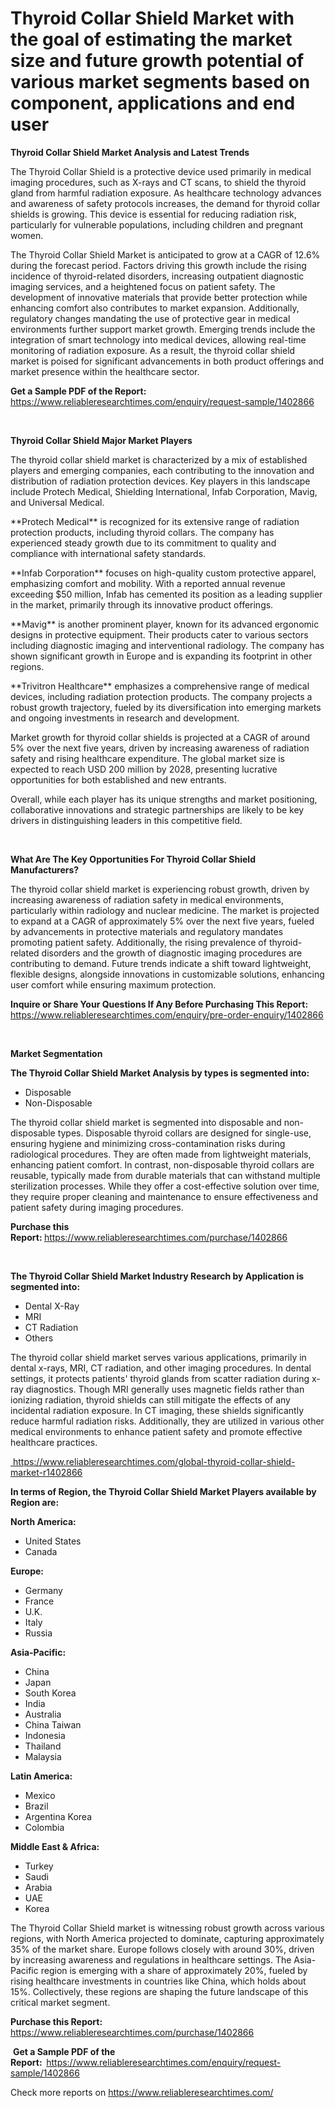 <p><h1>Thyroid Collar Shield Market with the goal of estimating the market size and future growth potential of various market segments based on component, applications and end user</h1></p><p><strong>Thyroid Collar Shield Market Analysis and Latest Trends</strong></p>
<p><p>The Thyroid Collar Shield is a protective device used primarily in medical imaging procedures, such as X-rays and CT scans, to shield the thyroid gland from harmful radiation exposure. As healthcare technology advances and awareness of safety protocols increases, the demand for thyroid collar shields is growing. This device is essential for reducing radiation risk, particularly for vulnerable populations, including children and pregnant women.</p><p>The Thyroid Collar Shield Market is anticipated to grow at a CAGR of 12.6% during the forecast period. Factors driving this growth include the rising incidence of thyroid-related disorders, increasing outpatient diagnostic imaging services, and a heightened focus on patient safety. The development of innovative materials that provide better protection while enhancing comfort also contributes to market expansion. Additionally, regulatory changes mandating the use of protective gear in medical environments further support market growth. Emerging trends include the integration of smart technology into medical devices, allowing real-time monitoring of radiation exposure. As a result, the thyroid collar shield market is poised for significant advancements in both product offerings and market presence within the healthcare sector.</p></p>
<p><strong>Get a Sample PDF of the Report:&nbsp;</strong> <a href="https://www.reliableresearchtimes.com/enquiry/request-sample/1402866?utm_campaign=2722&utm_medium=2&utm_source=Github&utm_content=ia&utm_term=28032025&utm_id=thyroid-collar-shield">https://www.reliableresearchtimes.com/enquiry/request-sample/1402866</a></p>
<p>&nbsp;</p>
<p><strong>Thyroid Collar Shield Major Market Players</strong></p>
<p><p>The thyroid collar shield market is characterized by a mix of established players and emerging companies, each contributing to the innovation and distribution of radiation protection devices. Key players in this landscape include Protech Medical, Shielding International, Infab Corporation, Mavig, and Universal Medical. </p><p>**Protech Medical** is recognized for its extensive range of radiation protection products, including thyroid collars. The company has experienced steady growth due to its commitment to quality and compliance with international safety standards.</p><p>**Infab Corporation** focuses on high-quality custom protective apparel, emphasizing comfort and mobility. With a reported annual revenue exceeding $50 million, Infab has cemented its position as a leading supplier in the market, primarily through its innovative product offerings.</p><p>**Mavig** is another prominent player, known for its advanced ergonomic designs in protective equipment. Their products cater to various sectors including diagnostic imaging and interventional radiology. The company has shown significant growth in Europe and is expanding its footprint in other regions.</p><p>**Trivitron Healthcare** emphasizes a comprehensive range of medical devices, including radiation protection products. The company projects a robust growth trajectory, fueled by its diversification into emerging markets and ongoing investments in research and development.</p><p>Market growth for thyroid collar shields is projected at a CAGR of around 5% over the next five years, driven by increasing awareness of radiation safety and rising healthcare expenditure. The global market size is expected to reach USD 200 million by 2028, presenting lucrative opportunities for both established and new entrants.</p><p>Overall, while each player has its unique strengths and market positioning, collaborative innovations and strategic partnerships are likely to be key drivers in distinguishing leaders in this competitive field.</p></p>
<p>&nbsp;</p>
<p><strong>What Are The Key Opportunities For Thyroid Collar Shield Manufacturers?</strong></p>
<p><p>The thyroid collar shield market is experiencing robust growth, driven by increasing awareness of radiation safety in medical environments, particularly within radiology and nuclear medicine. The market is projected to expand at a CAGR of approximately 5% over the next five years, fueled by advancements in protective materials and regulatory mandates promoting patient safety. Additionally, the rising prevalence of thyroid-related disorders and the growth of diagnostic imaging procedures are contributing to demand. Future trends indicate a shift toward lightweight, flexible designs, alongside innovations in customizable solutions, enhancing user comfort while ensuring maximum protection.</p></p>
<p><strong>Inquire or Share Your Questions If Any Before Purchasing This Report:</strong> <a href="https://www.reliableresearchtimes.com/enquiry/pre-order-enquiry/1402866?utm_campaign=2722&utm_medium=2&utm_source=Github&utm_content=ia&utm_term=28032025&utm_id=thyroid-collar-shield">https://www.reliableresearchtimes.com/enquiry/pre-order-enquiry/1402866</a></p>
<p>&nbsp;</p>
<p><strong>Market Segmentation</strong></p>
<p><strong>The Thyroid Collar Shield Market Analysis by types is segmented into:</strong></p>
<p><ul><li>Disposable</li><li>Non-Disposable</li></ul></p>
<p><p>The thyroid collar shield market is segmented into disposable and non-disposable types. Disposable thyroid collars are designed for single-use, ensuring hygiene and minimizing cross-contamination risks during radiological procedures. They are often made from lightweight materials, enhancing patient comfort. In contrast, non-disposable thyroid collars are reusable, typically made from durable materials that can withstand multiple sterilization processes. While they offer a cost-effective solution over time, they require proper cleaning and maintenance to ensure effectiveness and patient safety during imaging procedures.</p></p>
<p><strong>Purchase this Report:&nbsp;</strong><a href="https://www.reliableresearchtimes.com/purchase/1402866?utm_campaign=2722&utm_medium=2&utm_source=Github&utm_content=ia&utm_term=28032025&utm_id=thyroid-collar-shield">https://www.reliableresearchtimes.com/purchase/1402866</a></p>
<p>&nbsp;</p>
<p><strong>The Thyroid Collar Shield Market Industry Research by Application is segmented into:</strong></p>
<p><ul><li>Dental X-Ray</li><li>MRI</li><li>CT Radiation</li><li>Others</li></ul></p>
<p><p>The thyroid collar shield market serves various applications, primarily in dental x-rays, MRI, CT radiation, and other imaging procedures. In dental settings, it protects patients' thyroid glands from scatter radiation during x-ray diagnostics. Though MRI generally uses magnetic fields rather than ionizing radiation, thyroid shields can still mitigate the effects of any incidental radiation exposure. In CT imaging, these shields significantly reduce harmful radiation risks. Additionally, they are utilized in various other medical environments to enhance patient safety and promote effective healthcare practices.</p></p>
<p><a href="https://www.reliableresearchtimes.com/global-thyroid-collar-shield-market-r1402866?utm_campaign=2722&utm_medium=2&utm_source=Github&utm_content=ia&utm_term=28032025&utm_id=thyroid-collar-shield">&nbsp;https://www.reliableresearchtimes.com/global-thyroid-collar-shield-market-r1402866</a></p>
<p><strong>In terms of Region, the Thyroid Collar Shield Market Players available by Region are:</strong></p>
<p>
    <p> <strong> North America: </strong>
        <ul>
            <li>United States</li>
            <li>Canada</li>
        </ul>
        </p> 
    <p> <strong> Europe: </strong>
        <ul>
            <li>Germany</li>
            <li>France</li>
            <li>U.K.</li>
            <li>Italy</li>
            <li>Russia</li>
        </ul>
        </p> 
    <p> <strong> Asia-Pacific: </strong>
        <ul>
            <li>China</li>
            <li>Japan</li>
            <li>South Korea</li>
            <li>India</li>
            <li>Australia</li>
            <li>China Taiwan</li>
            <li>Indonesia</li>
            <li>Thailand</li>
            <li>Malaysia</li>
        </ul>
        </p> 
    <p> <strong> Latin America: </strong>
        <ul>
            <li>Mexico</li>
            <li>Brazil</li>
            <li>Argentina Korea</li>
            <li>Colombia</li>
        </ul>
        </p> 
    <p> <strong> Middle East & Africa: </strong>
        <ul>
            <li>Turkey</li>
            <li>Saudi</li>
            <li>Arabia</li>
            <li>UAE</li>
            <li>Korea</li>
        </ul>
    </p>
    </p>
<p><p>The Thyroid Collar Shield market is witnessing robust growth across various regions, with North America projected to dominate, capturing approximately 35% of the market share. Europe follows closely with around 30%, driven by increasing awareness and regulations in healthcare settings. The Asia-Pacific region is emerging with a share of approximately 20%, fueled by rising healthcare investments in countries like China, which holds about 15%. Collectively, these regions are shaping the future landscape of this critical market segment.</p></p>
<p><strong>Purchase this Report: </strong><a href="https://www.reliableresearchtimes.com/purchase/1402866?utm_campaign=2722&utm_medium=2&utm_source=Github&utm_content=ia&utm_term=28032025&utm_id=thyroid-collar-shield">https://www.reliableresearchtimes.com/purchase/1402866</a></p>
<p>&nbsp;<strong>Get a Sample PDF of the Report:&nbsp;&nbsp;</strong><a href="https://www.reliableresearchtimes.com/enquiry/request-sample/1402866?utm_campaign=2722&utm_medium=2&utm_source=Github&utm_content=ia&utm_term=28032025&utm_id=thyroid-collar-shield">https://www.reliableresearchtimes.com/enquiry/request-sample/1402866</a></p>
<p><strong></strong></p>
<p>Check more reports on <a href="https://www.reliableresearchtimes.com/?utm_campaign=2722&utm_medium=2&utm_source=Github&utm_content=ia&utm_term=28032025&utm_id=thyroid-collar-shield">https://www.reliableresearchtimes.com/</a></p>